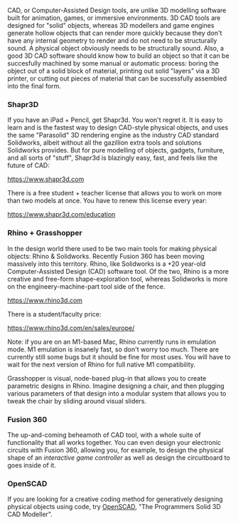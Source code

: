 CAD, or Computer-Assisted Design tools, are unlike 3D modelling software built for animation, games, or immersive environments. 3D CAD tools are designed for "solid" objects, whereas 3D modellers and game engines generate hollow objects that can render more quickly because they don't have any internal geometry to render and do not need to be structurally sound. A physical object obviously needs to be structurally sound. Also, a good 3D CAD software should know how to build an object so that it can be succesfully machined by some manual or automatic process: boring the object out of a solid block of material, printing out solid "layers" via a 3D printer, or cutting out pieces of material that can be sucessfully assembled into the final form.

### Shapr3D
If you have an iPad + Pencil, get Shapr3d. You won't regret it. It is easy to learn and is the fastest way to design CAD-style physical objects, and uses the same "Parasolid" 3D rendering engine as the industry CAD standard Solidworks, albeit without all the gazillion extra tools and solutions Solidworks provides. But for pure modelling of objects, gadgets, furniture, and all sorts of "stuff", Shapr3d is blazingly easy, fast, and feels like the future of CAD:

<https://www.shapr3d.com>

There is a free student + teacher license that allows you to work on more than two models at once. You have to renew this license every year:

<https://www.shapr3d.com/education>

### Rhino + Grasshopper
In the design world there used to be two main tools for making physical objects: Rhino & Solidworks. Recently Fusion 360 has been moving massively into this territory. Rhino, like Solidworks is a +20 year-old Computer-Assisted Design (CAD) software tool. Of the two, Rhino is a more creative and free-form shape-exploration tool, whereas Solidworks is more on the engineery-machine-part tool side of the fence.

<https://www.rhino3d.com>

There is a student/faculty price:

<https://www.rhino3d.com/en/sales/europe/>

Note: if you are on an M1-based Mac, Rhino currently runs in emulation mode. M1 emulation is insanely fast, so don't worry too much. There are currently still some bugs but it should be fine for most uses. You will have to wait for the next version of Rhino for full native M1 compatibility.

Grasshopper is visual, node-based plug-in that allows you to create parametric designs in Rhino. Imagine designing a chair, and then plugging various parameters of that design into a modular system that allows you to tweak the chair by sliding around visual sliders.

### Fusion 360
The up-and-coming beheamoth of CAD tool, with a whole suite of functionality that all works together. You can even design your electronic circuits with Fusion 360, allowing you, for example, to design the physical shape of an *interactive game controller* as well as design the circuitboard to goes inside of it.

### OpenSCAD
If you are looking for a creative coding method for generatively designing physical objects using code, try [OpenSCAD](https://openscad.org), "The Programmers Solid 3D CAD Modeller". 
